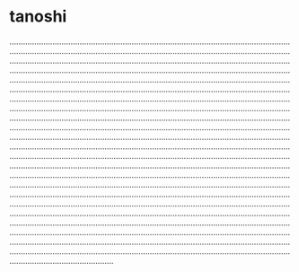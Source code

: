 # tanoshi

..................................................................................................................................................................................................................................................................................................................................................................................................................................................................................................................................................................................................................................................................................................................................................................................................................................................................................................................................................................................................................................................................................................................................................................................................................................................................................................................................................................................................................................................................................................................................................................................................................................................................................................................................................................................................................................................................................................................................................................................................................................................................................................................................................................................................................................................................................................................................................................................................................................................................................................................................................................................................................................................................................................................................................................................................................................................................................................................................................................................................................